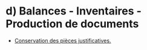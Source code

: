 # d) Balances - Inventaires - Production de documents

- [Conservation des pièces justificatives.](conservation-des-pieces-justificatives)
